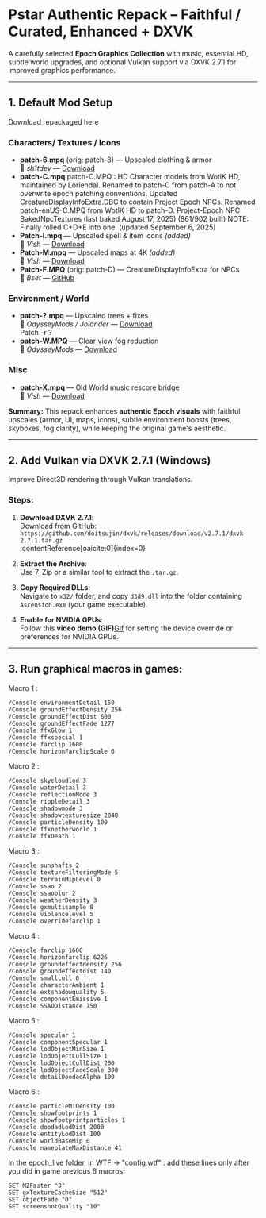 #  Pstar Authentic Repack – Faithful / Curated, Enhanced + DXVK

A carefully selected **Epoch Graphics Collection** with music, essential HD, subtle world upgrades, and optional Vulkan support via DXVK 2.7.1 for improved graphics performance.

---

## 1. Default Mod Setup

Download repackaged here

### Characters/ Textures / Icons

- **patch-6.mpq** (orig: patch-8) — Upscaled clothing & armor  
  👤 *sh1tdev* — [Download](https://www.wowmodding.net/files/file/199-vanilla-tbc-and-wotlk-clothing-textures-upscaled-for-335/)  
- **patch-C.mpq** patch-C.MPQ : HD Character models from WotlK HD, maintained by Loriendal. Renamed to patch-C from patch-A to not overwrite epoch patching conventions. Updated CreatureDisplayInfoExtra.DBC to contain Project Epoch NPCs. Renamed patch-enUS-C.MPQ from WotlK HD to patch-D. Project-Epoch NPC BakedNpcTextures (last baked August 17, 2025) (861/902 built) NOTE: Finally rolled C+D+E into one. (updated September 6, 2025)
- **Patch-I.mpq** — Upscaled spell & item icons *(added)*  
  👤 *Vish* — [Download](https://www.nexusmods.com/worldofwarcraft/mods/884)  
- **Patch-M.mpq** — Upscaled maps at 4K *(added)*  
  👤 *Vish* — [Download](https://www.nexusmods.com/worldofwarcraft/mods/884)  
- **Patch-F.MPQ** (orig: patch-D) — CreatureDisplayInfoExtra for NPCs  
  👤 *Bset* — [GitHub](https://github.com/TVBrowntown/epochHD)  

###  Environment / World
- **patch-?.mpq** — Upscaled trees + fixes  
  👤 *OdysseyMods / Jolander* — [Download](https://www.nexusmods.com/worldofwarcraft/mods/881)  
Patch -r ?
- **patch-W.MPQ** — Clear view fog reduction  
  👤 *OdysseyMods* — [Download](https://www.nexusmods.com/worldofwarcraft/mods/881)  

###  Misc
- **patch-X.mpq** — Old World music rescore bridge  
  👤 *Vish* — [Download](https://www.nexusmods.com/worldofwarcraft/mods/884)  

**Summary:** This repack enhances **authentic Epoch visuals** with faithful upscales (armor, UI, maps, icons), subtle environment boosts (trees, skyboxes, fog clarity), while keeping the original game's aesthetic.

---

## 2. Add Vulkan via DXVK 2.7.1 (Windows)

Improve Direct3D rendering through Vulkan translations.

### **Steps:**

1. **Download DXVK 2.7.1**:  
   Download from GitHub:  
   `https://github.com/doitsujin/dxvk/releases/download/v2.7.1/dxvk-2.7.1.tar.gz`  
   :contentReference[oaicite:0]{index=0}

2. **Extract the Archive**:  
   Use 7-Zip or a similar tool to extract the `.tar.gz`.

3. **Copy Required DLLs**:  
   Navigate to `x32/` folder, and copy `d3d9.dll`  into the folder containing `Ascension.exe` (your game executable).  


4. **Enable for NVIDIA GPUs**:  
   Follow this **video demo (GIF)**[Gif](https://cdn.discordapp.com/attachments/1411180795405799549/1413087551970873405/Recording_2025-09-04_110412.mp4?ex=68bd4ad6&is=68bbf956&hm=c006b763c52119ba3f3309dfb510c3dc34b54bfd83ad1bea99240919e56110c6&) for setting the device override or preferences for NVIDIA GPUs.  

---

## 3. Run graphical macros in games:

Macro 1 :
```
/Console environmentDetail 150
/Console groundEffectDensity 256
/Console groundEffectDist 600
/Console groundEffectFade 1277
/Console ffxGlow 1
/Console ffxspecial 1
/Console farclip 1600
/Console horizonFarclipScale 6
```

Macro 2 :
```
/Console skycloudlod 3
/Console waterDetail 3
/Console reflectionMode 3
/Console rippleDetail 3
/Console shadowmode 3
/Console shadowtexturesize 2048
/Console particleDensity 100
/Console ffxnetherworld 1
/Console ffxDeath 1
```

Macro 3 :
```
/Console sunshafts 2
/Console textureFilteringMode 5
/Console terrainMipLevel 0
/Console ssao 2
/Console ssaoblur 2
/Console weatherDensity 3
/Console gxmultisample 8
/Console violencelevel 5
/Console overridefarclip 1
```

Macro 4 :
```
/Console farclip 1600
/Console horizonfarclip 6226
/Console groundeffectdensity 256
/Console groundeffectdist 140
/Console smallcull 0
/Console characterAmbient 1
/Console extshadowquality 5
/Console componentEmissive 1
/Console SSAODistance 750
```

Macro 5 :
```
/Console specular 1
/Console componentSpecular 1
/Console lodObjectMinSize 1
/Console lodObjectCullSize 1
/Console lodObjectCullDist 200
/Console lodObjectFadeScale 300
/Console detailDoodadAlpha 100
```

Macro 6 :
```
/Console particleMTDensity 100
/Console showfootprints 1
/Console showfootprintparticles 1
/Console doodadLodDist 2000
/Console entityLodDist 100
/Console worldBaseMip 0
/console nameplateMaxDistance 41
```

In the epoch_live folder, in WTF -> "config.wtf" : add these lines only after you did in game previous 6 macros:
```
SET M2Faster "3"
SET gxTextureCacheSize "512"
SET objectFade "0"
SET screenshotQuality "10"
```
